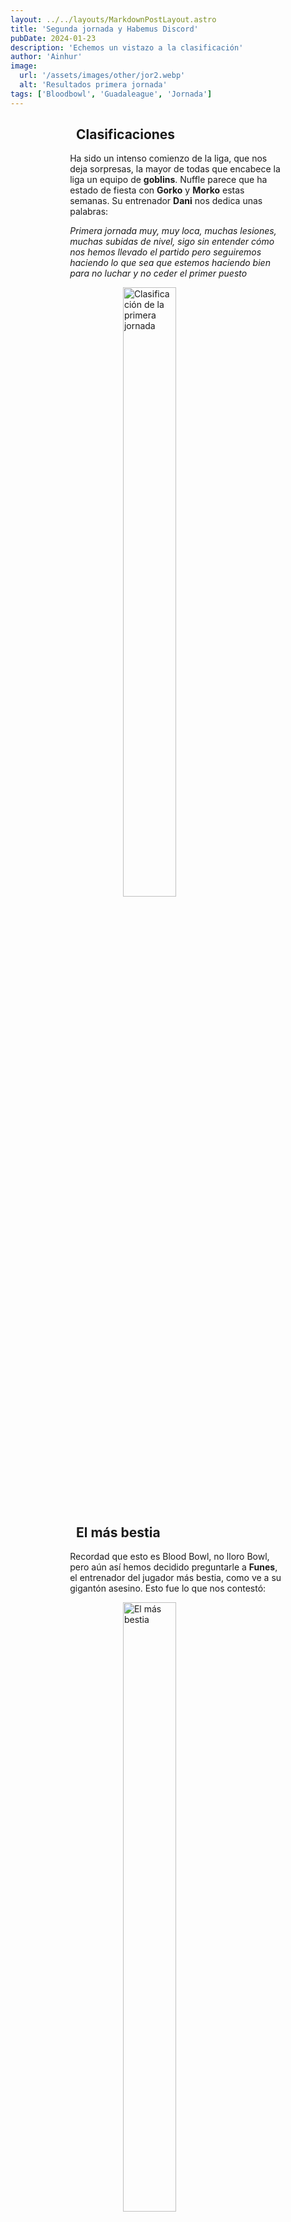 ```yaml
---
layout: ../../layouts/MarkdownPostLayout.astro
title: 'Segunda jornada y Habemus Discord'
pubDate: 2024-01-23
description: 'Echemos un vistazo a la clasificación'
author: 'Ainhur'
image:
  url: '/assets/images/other/jor2.webp'
  alt: 'Resultados primera jornada'
tags: ['Bloodbowl', 'Guadaleague', 'Jornada']
---
```


## Clasificaciones

Ha sido un intenso comienzo de la liga, que nos deja sorpresas, la mayor de todas que encabece la liga un equipo de **goblins**. Nuffle parece que ha estado de fiesta con **Gorko** y **Morko** estas semanas. Su entrenador **Dani** nos dedica unas palabras:

_Primera jornada muy, muy loca, muchas lesiones, muchas subidas de nivel, sigo sin entender cómo nos hemos llevado el partido pero seguiremos haciendo lo que sea que estemos haciendo bien para no luchar y no ceder el primer puesto_

![Clasificación de la primera jornada](/assets/images/other/clasificacion-1.webp)

## El más bestia

Recordad que esto es Blood Bowl, no lloro Bowl, pero aún así hemos decidido preguntarle a **Funes**, el entrenador del jugador más bestia, como ve a su gigantón asesino. Esto fue lo que nos contestó:

![El más bestia](/assets/images/other/mas-bestia-jor-1.webp)

_El saurio fue bastante destructivo, en la reunión previa al juego, fue el único que dio al paso, "el de la motosierra mio" nos sorprendió bastante la ferocidad con la que salió y en el primer placaje demostró que quería sangre... Sus placajes ayudaron en los dos TD del equipo, se comunica muy bien con ojillos dejándole el pasillo en la defensa rival para marcar.... En la segunda parte fue un pilar de la defensa pero le entró hambre y después de un buen placaje quiso probar la carne goblin, no tenemos allí en lustria.... "Un pelin correosa" nos dijo jejeje Espero que su desempeño no baje, y vuelva a demostrar su ferocidad y ganas de probar el tuétano de los siguientes rivales._

Contundentes palabras...

## Habemus Discord

También queremos anunciar que tenemos ya disponible el **discord** para los miembros de la liga donde podremos disfrutar de los **partidos en directo**, charlas sobre la liga, pintado de equipos o lo que queráis, **podéis uniros [aquí](https://discord.gg/uZT72qff).**

![Clasificación de la primera jornada](/assets/images/other/disc_1.webp)

Con cualquier problema o pregunta no dudéis en mandarnos un correo a [guadabowl@gmail.com](mailto:guadabowl@gmail.com), contactar con nosotros por [instagram](https://www.instagram.com/guadabowl/), o preguntar en Júpiter

<style>
     table {
      display:block;
      max-width:600px;
      overflow-x:auto;
    }
    td,th {
      border: 1px solid #fff;
    }
    table,td {
      padding: 0.5em;
    }
    a {
      color: red;
      text-decoration: none;
    }
    img{
      width:100%
    }
    @media screen and (min-width: 636px) {
      table {
        max-width:100%;
        overflow-x:auto
      }
      img {
        width:50%;
        margin-left:25%;
      }

      img.big {
        width:100%;
      }

      h2,h3 {
        padding:0em 5em 0em 5em;
      }
      ul,li{
        margin-left: 3em;
        list-style:none;
      }
      h1 {
        text-align: center;
      }
      p {
        padding:0em 5em 0em 5em;
      }
      p {
        max-width: 90%;
        margin-left: 5%;
      }
    }
</style>
